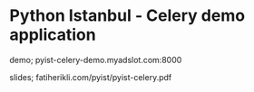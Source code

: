 Python Istanbul - Celery demo application
=========================================

demo;
pyist-celery-demo.myadslot.com:8000

slides;
fatiherikli.com/pyist/pyist-celery.pdf